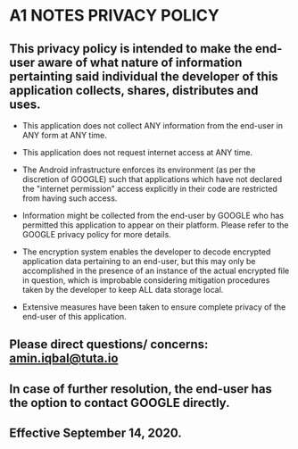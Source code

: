 # A1 NOTES PRIVACY POLICY

## This privacy policy is intended to make the end-user aware of what nature of information pertainting said individual the developer of this application collects, shares, distributes and uses.

* This application does not collect ANY information from the end-user in ANY form at ANY time.
  
* This application does not request internet access at ANY time.
  
* The Android infrastructure enforces its environment (as per the discretion of GOOGLE) such that applications which have not declared the "internet permission" access explicitly in their code are restricted from having such access.
	
* Information might be collected from the end-user by GOOGLE who has permitted this application to appear on their platform. Please refer to the GOOGLE privacy policy for more details.
	
* The encryption system enables the developer to decode encrypted application data pertaining to an end-user, but this may only be accomplished in the presence of an instance of the actual encrypted file in question, which is improbable considering mitigation procedures taken by the developer to keep ALL data storage local.
	
* Extensive measures have been taken to ensure complete privacy of the end-user of this application.

## Please direct questions/ concerns: amin.iqbal@tuta.io
## In case of further resolution, the end-user has the option to contact GOOGLE directly.

## Effective September 14, 2020.
